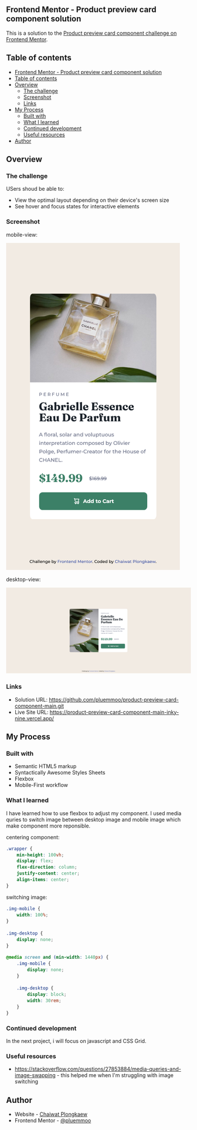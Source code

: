 ## Frontend Mentor - Product preview card component solution

This is a solution to the [Product preview card component challenge on Frontend Mentor](https://www.frontendmentor.io/challenges/product-preview-card-component-GO7UmttRfa).

## Table of contents

- [Frontend Mentor - Product preview card component solution](#frontend-mentor---product-preview-card-component-solution)
- [Table of contents](#table-of-contents)
- [Overview](#overview)
  - [The challenge](#the-challenge)
  - [Screenshot](#screenshot)
  - [Links](#links)
- [My Process](#my-process)
  - [Built with](#built-with)
  - [What I learned](#what-i-learned)
  - [Continued development](#continued-development)
  - [Useful resources](#useful-resources)
- [Author](#author)

## Overview

### The challenge

USers shoud be able to:

- View the optimal layout depending on their device's screen size
- See hover and focus states for interactive elements

### Screenshot

mobile-view:

![](images/mobile-view.png)

desktop-view:

![](images/desktop-view.png)

### Links

- Solution URL: https://github.com/pluemmoo/product-preview-card-component-main.git
- Live Site URL: https://product-preview-card-component-main-inky-nine.vercel.app/


## My Process 

### Built with

- Semantic HTML5 markup
- Syntactically Awesome Styles Sheets
- Flexbox
- Mobile-First workflow

### What I learned

I have learned how to use flexbox to adjust my component. I used media quries to switch image between desktop image and mobile image which make component more reponsible.


centering component:
```css
.wrapper {
    min-height: 100vh;
    display: flex;
    flex-direction: column;
    justify-content: center;
    align-items: center;
}
```

switching image:
```css
.img-mobile {
    width: 100%;
}

.img-desktop {
    display: none;
}
```
```css
@media screen and (min-width: 1440px) {
    .img-mobile {
        display: none;
    }

    .img-desktop {
        display: block;
        width: 30rem;
    }
}
```



### Continued development

In the next project, i will focus on javascript and CSS Grid.

### Useful resources

- https://stackoverflow.com/questions/27853884/media-queries-and-image-swapping - this helped me when I'm struggling with image switching

## Author

- Website - [Chaiwat Plongkaew](https://pluemmoo.github.io/)
- Frontend Mentor - [@pluemmoo](https://www.frontendmentor.io/profile/pluemmoo)